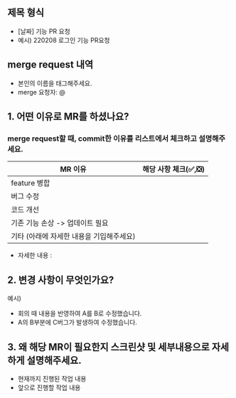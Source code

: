 ## 제목 형식

- [날짜] 기능 PR 요청
- 예시) 220208 로그인 기능 PR요청

## merge request 내역

- 본인의 이름을 태그해주세요.
- merge 요청자: @

## 1. 어떤 이유로 MR를 하셨나요?

### merge request할 때, commit한 이유를 리스트에서 체크하고 설명해주세요.

| MR 이유                                  | 해당 사항 체크(✅,❎) |
| ---------------------------------------- | --------------------- |
| feature 병합                             |                       |
| 버그 수정                                |                       |
| 코드 개선                                |                       |
| 기존 기능 손상 -> 업데이트 필요          |                       |
| 기타 (아래에 자세한 내용을 기입해주세요) |                       |

- 자세한 내용 :

## 2. 변경 사항이 무엇인가요?

예시)

- 회의 때 내용을 반영하여 A를 B로 수정했습니다.
- A의 B부분에 C버그가 발생하여 수정했습니다.

## 3. 왜 해당 MR이 필요한지 스크린샷 및 세부내용으로 자세하게 설명해주세요.

- 현재까지 진행된 작업 내용
- 앞으로 진행할 작업 내용
